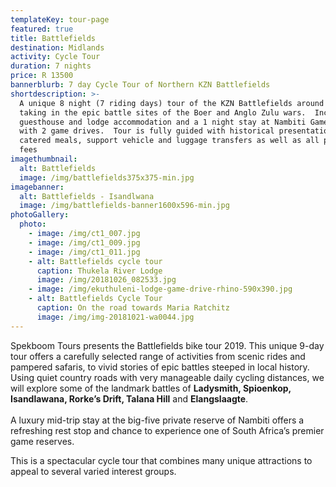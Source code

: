 ```yaml
---
templateKey: tour-page
featured: true
title: Battlefields
destination: Midlands
activity: Cycle Tour
duration: 7 nights
price: R 13500
bannerblurb: 7 day Cycle Tour of Northern KZN Battlefields
shortdescription: >-
  A unique 8 night (7 riding days) tour of the KZN Battlefields around Ladysmith
  taking in the epic battle sites of the Boer and Anglo Zulu wars.  Includes
  guesthouse and lodge accommodation and a 1 night stay at Nambiti Game reserve
  with 2 game drives.  Tour is fully guided with historical presentations,
  catered meals, support vehicle and luggage transfers as well as all park entry
  fees
imagethumbnail:
  alt: Battlefields
  image: /img/battlefields375x375-min.jpg
imagebanner:
  alt: Battlefields - Isandlwana
  image: /img/battlefields-banner1600x596-min.jpg
photoGallery:
  photo:
    - image: /img/ct1_007.jpg
    - image: /img/ct1_009.jpg
    - image: /img/ct1_011.jpg
    - alt: Battlefields cycle tour
      caption: Thukela River Lodge
      image: /img/20181026_082533.jpg
    - image: /img/ekuthuleni-lodge-game-drive-rhino-590x390.jpg
    - alt: Battlefields Cycle Tour
      caption: On the road towards Maria Ratchitz
      image: /img/img-20181021-wa0044.jpg
---
```


Spekboom Tours presents the Battlefields bike tour 2019. This unique 9-day tour offers a carefully selected range of activities from scenic rides and pampered safaris, to vivid stories of epic battles steeped in local history. Using quiet country roads with very manageable daily cycling distances, we will explore some of the landmark battles of **Ladysmith, Spioenkop, Isandlawana, Rorke’s Drift, Talana Hill** and **Elangslaagte**. \
\
A luxury mid-trip stay at the big-five private reserve of Nambiti offers a refreshing rest stop and chance to experience one of South Africa’s premier game reserves.

This is a spectacular cycle tour that combines many unique attractions to appeal to several varied interest groups.
